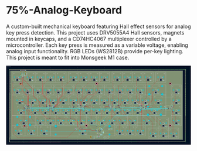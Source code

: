 ﻿# 75%-Analog-Keyboard
A custom-built mechanical keyboard featuring Hall effect sensors for analog key press detection. This project uses DRV5055A4 Hall sensors, magnets mounted in keycaps, and a CD74HC4067 multiplexer controlled by a microcontroller. Each key press is measured as a variable voltage, enabling analog input functionality. RGB LEDs (WS2812B) provide per-key lighting. This project is meant to fit into Monsgeek M1 case.

![Layout](https://github.com/matres24/75-Analog-Keyboard/blob/main/Layout.png)
